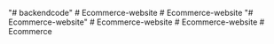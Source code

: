 "# backendcode" 
#   E c o m m e r c e - w e b s i t e  
 #   E c o m m e r c e - w e b s i t e  
 "# Ecommerce-website" 
#   E c o m m e r c e - w e b s i t e  
 #   E c o m m e r c e - w e b s i t e  
 #   E c o m m e r c e  
 